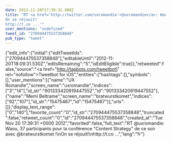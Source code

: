 ```yaml
---
date: 2012-11-20T17:39:31.000Z
title: "RT <a href='http://twitter.com/uxromandie'>@uxromandie</a>: Waou, 37 participants pour la conférence Content Strategy de ce soir avec <a href='http://twitter.com/bratwurstkomet'>@bratwurstkomet</a> !
On se réjouit!
http://t.co ...″"
user_mentions: "undefined"
tweet_id: "270944475537358848"
pub_type: "tweet"
---
```

{"edit_info":{"initial":{"editTweetIds":["270944475537358848"],"editableUntil":"2012-11-20T18:09:31.530Z","editsRemaining":"5","isEditEligible":true}},"retweeted":false,"source":"<a href=\"http://tapbots.com/tweetbot\" rel=\"nofollow\">Tweetbot for iOS</a>","entities":{"hashtags":[],"symbols":[],"user_mentions":[{"name":"UX Romandie","screen_name":"uxromandie","indices":["3","14"],"id_str":"901333420919447552","id":"901333420919447552"},{"name":"Memi Beltrame","screen_name":"bratwurstkomet","indices":["92","107"],"id_str":"15475467","id":"15475467"}],"urls":[]},"display_text_range":["0","140"],"favorite_count":"0","id_str":"270944475537358848","truncated":false,"retweet_count":"0","id":"270944475537358848","created_at":"Tue Nov 20 17:39:31 +0000 2012","favorited":false,"full_text":"RT @uxromandie: Waou, 37 participants pour la conférence \"Content Strategy\" de ce soir avec @bratwurstkomet !\nOn se réjouit!\nhttp://t.co ...","lang":"fr"}
